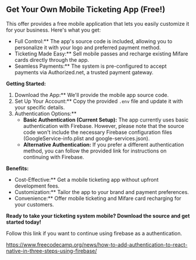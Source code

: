 
## Get Your Own Mobile Ticketing App (Free!)

This offer provides a free mobile application that lets you easily customize it for your business. Here's what you get:

* Full Control:**  The app's source code is included, allowing you to personalize it with your logo and preferred payment method.
* Ticketing Made Easy:** Sell mobile passes and recharge existing Mifare cards directly through the app. 
* Seamless Payments:** The system is pre-configured to accept payments via Authorized.net, a trusted payment gateway.

**Getting Started:**

1. Download the App:** We'll provide the mobile app source code.
2. Set Up Your Account:** Copy the provided `.env` file and update it with your specific details.
3. Authentication Options:**
    * **Basic Authentication (Current Setup):** The app currently uses basic authentication with Firebase. However, please note that the source code won't include the necessary Firebase configuration files (GoogleService-info.plist and google-services.json).
    * **Alternative Authentication:**  If you prefer a different authentication method, you can follow the provided link for instructions on continuing with Firebase.

**Benefits:**

* Cost-Effective:** Get a mobile ticketing app without upfront development fees.
* Customization:** Tailor the app to your brand and payment preferences.
* Convenience:** Offer mobile ticketing and Mifare card recharging for your customers.

**Ready to take your ticketing system mobile? Download the source and get started today!**

Follow this link if you want to continue using firebase as a authentication.

https://www.freecodecamp.org/news/how-to-add-authentication-to-react-native-in-three-steps-using-firebase/
